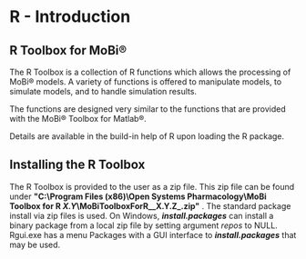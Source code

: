 # R - Introduction

## R Toolbox for MoBi®‌‌‌

The R Toolbox is a collection of R functions which allows the processing of MoBi® models. A variety of functions is offered to manipulate models, to simulate models, and to handle simulation results.

The functions are designed very similar to the functions that are provided with the MoBi® Toolbox for Matlab®.

Details are available in the build-in help of R upon loading the R package.

## Installing the R Toolbox‌

The R Toolbox is provided to the user as a zip file. This zip file can be found under **"C:\Program Files (x86)\Open Systems Pharmacology\MoBi Toolbox for R _X.Y_\MoBiToolboxForR__X.Y.Z_.zip"** . The standard package install via zip files is used. On Windows, **_install.packages_** can install a binary package from a local zip file by setting argument _repos_ to NULL.
Rgui.exe has a menu Packages with a GUI interface to **_install.packages_** that may be used.

